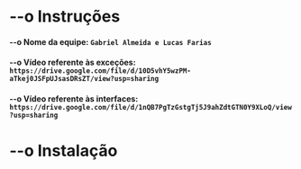 # --o Instruções
#### --o Nome da equipe: `Gabriel Almeida e Lucas Farias`
#### --o Vídeo referente às exceções: `https://drive.google.com/file/d/10D5vhY5wzPM-aTkej0JSFpUJsasDRsZT/view?usp=sharing`
#### --o Vídeo referente às interfaces: `https://drive.google.com/file/d/1nQB7PgTzGstgTj5J9ahZdtGTN0Y9XLoQ/view?usp=sharing`

# --o Instalação